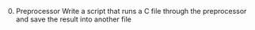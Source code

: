 0. Preprocessor Write a script that runs a C file through the preprocessor and save the result into another file
